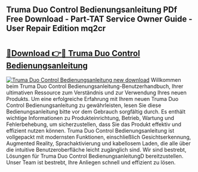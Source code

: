 ## Truma Duo Control Bedienungsanleitung PDf Free Download - Part-TAT Service Owner Guide - User Repair Edition mq2cr

# <h2><a href="http://df2gng.blite.top/?on=Truma+Duo+Control+Bedienungsanleitung">🔗Download 👉🔴 Truma Duo Control Bedienungsanleitung</a></h2>

[![Truma Duo Control Bedienungsanleitung new download](https://i.imgur.com/lujVjoI.png)](http://df2gng.blite.top/?on=Truma+Duo+Control+Bedienungsanleitung)
Willkommen beim Truma Duo Control Bedienungsanleitung-Benutzerhandbuch, Ihrer ultimativen Ressource zum Verständnis und zur Verwendung Ihres neuen Produkts. Um eine erfolgreiche Erfahrung mit Ihrem neuen Truma Duo Control Bedienungsanleitung zu gewährleisten, lesen Sie diese Bedienungsanleitung bitte vor dem Gebrauch sorgfältig durch. Es enthält wichtige Informationen zu Produkteinrichtung, Betrieb, Wartung und Fehlerbehebung, um sicherzustellen, dass Sie das Produkt effektiv und effizient nutzen können. Truma Duo Control Bedienungsanleitung ist vollgepackt mit modernsten Funktionen, einschließlich Gesichtserkennung, Augmented Reality, Sprachaktivierung und kabellosem Laden, die alle über die intuitive Benutzeroberfläche leicht zugänglich sind. Wir sind bestrebt, Lösungen für Truma Duo Control BedienungsanleitungD bereitzustellen. Unser Team ist bestrebt, Ihre Anliegen schnell und effizient zu lösen.
